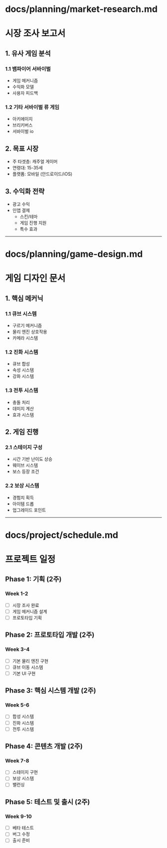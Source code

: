 # docs/planning/market-research.md
# 시장 조사 보고서

## 1. 유사 게임 분석
### 1.1 뱀파이어 서바이벌
- 게임 메커니즘
- 수익화 모델
- 사용자 피드백

### 1.2 기타 서바이벌 류 게임
- 아키에이지
- 브리키버스
- 서바이벌 io

## 2. 목표 시장
- 주 타겟층: 캐주얼 게이머
- 연령대: 15-35세
- 플랫폼: 모바일 (안드로이드/iOS)

## 3. 수익화 전략
- 광고 수익
- 인앱 결제
  - 스킨/테마
  - 게임 진행 지원
  - 특수 효과

---

# docs/planning/game-design.md
# 게임 디자인 문서

## 1. 핵심 메커닉
### 1.1 큐브 시스템
- 구르기 메커니즘
- 물리 엔진 상호작용
- 카메라 시스템

### 1.2 진화 시스템
- 큐브 합성
- 속성 시스템
- 강화 시스템

### 1.3 전투 시스템
- 충돌 처리
- 데미지 계산
- 효과 시스템

## 2. 게임 진행
### 2.1 스테이지 구성
- 시간 기반 난이도 상승
- 웨이브 시스템
- 보스 등장 조건

### 2.2 보상 시스템
- 경험치 획득
- 아이템 드롭
- 업그레이드 포인트

---

# docs/project/schedule.md
# 프로젝트 일정

## Phase 1: 기획 (2주)
### Week 1-2
- [ ] 시장 조사 완료
- [ ] 게임 메커니즘 설계
- [ ] 프로토타입 기획

## Phase 2: 프로토타입 개발 (2주)
### Week 3-4
- [ ] 기본 물리 엔진 구현
- [ ] 큐브 이동 시스템
- [ ] 기본 UI 구현

## Phase 3: 핵심 시스템 개발 (2주)
### Week 5-6
- [ ] 합성 시스템
- [ ] 진화 시스템
- [ ] 전투 시스템

## Phase 4: 콘텐츠 개발 (2주)
### Week 7-8
- [ ] 스테이지 구현
- [ ] 보상 시스템
- [ ] 밸런싱

## Phase 5: 테스트 및 출시 (2주)
### Week 9-10
- [ ] 베타 테스트
- [ ] 버그 수정
- [ ] 출시 준비